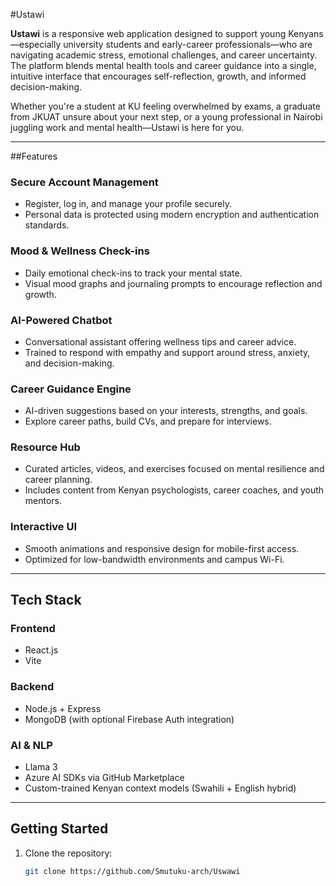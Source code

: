 #Ustawi

**Ustawi** is a responsive web application designed to support young Kenyans—especially university students and early-career professionals—who are navigating academic stress, emotional challenges, and career uncertainty. The platform blends mental health tools and career guidance into a single, intuitive interface that encourages self-reflection, growth, and informed decision-making.

Whether you're a student at KU feeling overwhelmed by exams, a graduate from JKUAT unsure about your next step, or a young professional in Nairobi juggling work and mental health—Ustawi is here for you.

---

##Features

### Secure Account Management
- Register, log in, and manage your profile securely.
- Personal data is protected using modern encryption and authentication standards.

### Mood & Wellness Check-ins
- Daily emotional check-ins to track your mental state.
- Visual mood graphs and journaling prompts to encourage reflection and growth.

### AI-Powered Chatbot
- Conversational assistant offering wellness tips and career advice.
- Trained to respond with empathy and support around stress, anxiety, and decision-making.

### Career Guidance Engine
- AI-driven suggestions based on your interests, strengths, and goals.
- Explore career paths, build CVs, and prepare for interviews.

###  Resource Hub
- Curated articles, videos, and exercises focused on mental resilience and career planning.
- Includes content from Kenyan psychologists, career coaches, and youth mentors.

###  Interactive UI
- Smooth animations and responsive design for mobile-first access.
- Optimized for low-bandwidth environments and campus Wi-Fi.

---

##  Tech Stack

### Frontend
- React.js  
- Vite

### Backend
- Node.js + Express  
- MongoDB (with optional Firebase Auth integration)

### AI & NLP
- Llama 3  
- Azure AI SDKs via GitHub Marketplace  
- Custom-trained Kenyan context models (Swahili + English hybrid)

---

##  Getting Started

1. Clone the repository:
   ```bash
   git clone https://github.com/Smutuku-arch/Uswawi

